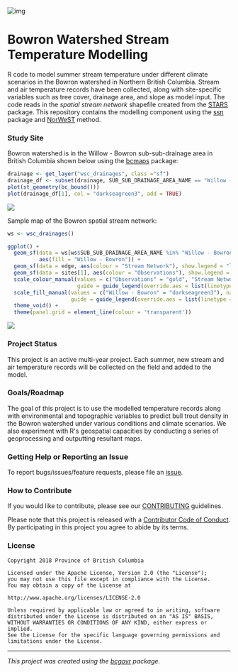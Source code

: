 ![img](https://img.shields.io/badge/Lifecycle-Experimental-339999)

Bowron Watershed Stream Temperature Modelling
=============================================

R code to model summer stream temperature under different climate scenarios in the Bowron watershed in Northern British Columbia. Stream and air temperature records have been collected, along with site-specific variables such as tree cover, drainage area, and slope as model input. The code reads in the *spatial stream network* shapefile created from the [STARS](https://www.fs.fed.us/rm/boise/AWAE/projects/SSN_STARS/software_data.html) package. This repository contains the modelling component using the [ssn](https://cran.r-project.org/web/packages/SSN/index.html) package and [NorWeST](https://www.fs.fed.us/rm/boise/AWAE/projects/NorWeST.html) method.

### Study Site

Bowron watershed is in the Willow - Bowron sub-sub-drainage area in British Columbia shown below using the [bcmaps](https://github.com/bcgov/bcmaps) package:

``` r
drainage <- get_layer("wsc_drainages", class ="sf")
drainage_df <- subset(drainage, SUB_SUB_DRAINAGE_AREA_NAME == "Willow - Bowron")
plot(st_geometry(bc_bound()))
plot(drainage_df[1], col = "darkseagreen3", add = TRUE)
```

![](tools/readme/README-stream%20prep-1.png)

Sample map of the Bowron spatial stream network:

``` r
ws <- wsc_drainages()

ggplot() +
  geom_sf(data = ws[ws$SUB_SUB_DRAINAGE_AREA_NAME %in% "Willow - Bowron", ], 
          aes(fill = "Willow - Bowron")) +
  geom_sf(data = edge, aes(colour = "Stream Network"), show.legend = "line") +
  geom_sf(data = sites[1], aes(colour = "Observations"), show.legend = "point") +
  scale_colour_manual(values = c("Observations" = "gold", "Stream Network" = "black"), name = NULL,
                      guide = guide_legend(override.aes = list(linetype = c("blank", "solid"), shape = c(16, NA)))) +
  scale_fill_manual(values = c("Willow - Bowron" = "darkseagreen3"), name = NULL,
                    guide = guide_legend(override.aes = list(linetype = "blank", shape = NA))) +
  theme_void() +
  theme(panel.grid = element_line(colour = 'transparent'))
```

![](tools/readme/README-site%20viz-1.png)

### Project Status

This project is an active multi-year project. Each summer, new stream and air temperature records will be collected on the field and added to the model.

### Goals/Roadmap

The goal of this project is to use the modelled temperature records along with environmental and topographic variables to predict bull trout density in the Bowron watershed under various conditions and climate scenarios. We also experiment with R's geospatial capacities by conducting a series of geoprocessing and outputting resultant maps.

### Getting Help or Reporting an Issue

To report bugs/issues/feature requests, please file an [issue](https://github.com/bcgov/bowron-ssn/issues/).

### How to Contribute

If you would like to contribute, please see our [CONTRIBUTING](CONTRIBUTING.md) guidelines.

Please note that this project is released with a [Contributor Code of Conduct](CODE_OF_CONDUCT.md). By participating in this project you agree to abide by its terms.

### License

    Copyright 2018 Province of British Columbia

    Licensed under the Apache License, Version 2.0 (the "License");
    you may not use this file except in compliance with the License.
    You may obtain a copy of the License at

    http://www.apache.org/licenses/LICENSE-2.0

    Unless required by applicable law or agreed to in writing, software distributed under the License is distributed on an "AS IS" BASIS,
    WITHOUT WARRANTIES OR CONDITIONS OF ANY KIND, either express or implied.
    See the License for the specific language governing permissions and limitations under the License.

------------------------------------------------------------------------

*This project was created using the [bcgovr](https://github.com/bcgov/bcgovr) package.*
